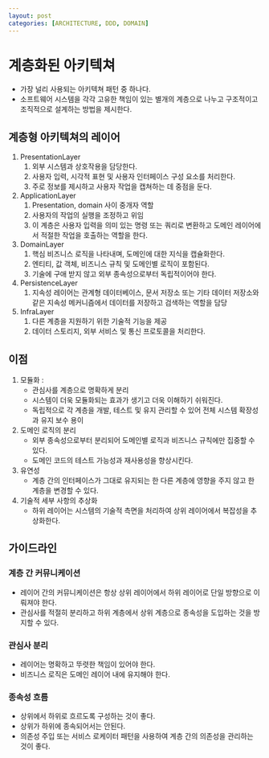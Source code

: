 ```yaml
---
layout: post
categories: [ARCHITECTURE, DDD, DOMAIN]
---
```



# 계층화된 아키텍쳐

- 가장 널리 사용되는 아키텍쳐 패턴 중 하나다.
- 소프트웨어 시스템을 각각 고유한 책임이 있는 별개의 계층으로 나누고 구조적이고 조직적으로 설계하는 방법을 제시한다.

## 계층형 아키텍쳐의 레이어
1. PresentationLayer
   1. 외부 시스템과 상호작용을 담당한다.
   2. 사용자 입력, 시각적 표현 및 사용자 인터페이스 구성 요소를 처리한다.
   3. 주로 정보를 제시하고 사용자 작업을 캡쳐하는 데 중점을 둔다.
2. ApplicationLayer
   1. Presentation, domain 사이 중개자 역할
   2. 사용자의 작업의 실행을 조정하고 위임
   3. 이 계층은 사용자 입력을 의미 있는 명령 또는 쿼리로 변환하고 도메인 레이어에서 적절한 작업을 호출하는 역할을 한다.
3. DomainLayer
   1. 핵심 비즈니스 로직을 나타내며, 도메인에 대한 지식을 캡슐화한다. 
   2. 엔티티, 값 객체, 비즈니스 규칙 및 도메인별 로직이 포함된다.
   3. 기술에 구애 받지 않고 외부 종속성으로부터 독립적이어야 한다.
4. PersistenceLayer
   1. 지속성 레이어는 관계형 데이터베이스, 문서 저장소 또는 기타 데이터 저장소와 같은 지속성 메커니즘에서 데이터를 저장하고 검색하는 역할을 담당
5. InfraLayer
   1. 다른 계층을 지원하기 위한 기술적 기능을 제공
   2. 데이터 스토리지, 외부 서비스 및 통신 프로토콜을 처리한다.

## 이점
1. 모듈화 : 
   - 관심사를 계층으로 명확하게 분리
   - 시스템이 더욱 모듈화되는 효과가 생기고 더욱 이해하기 쉬워진다.
   - 독립적으로 각 계층을 개발, 테스트 및 유지 관리할 수 있어 전체 시스템 확장성과 유지 보수 용이
2. 도메인 로직의 분리
   - 외부 종속성으로부터 분리되어 도메인별 로직과 비즈니스 규칙에만 집중할 수 있다.
   - 도메인 코드의 테스트 가능성과 재사용성을 향상시킨다.
3. 유연성
   - 계층 간의 인터페이스가 그대로 유지되는 한 다른 계층에 영향을 주지 않고 한 계층을 변경할 수 있다.
4. 기술적 세부 사항의 추상화
   - 하위 레이어는 시스템의 기술적 측면을 처리하여 상위 레이어에서 복잡성을 추상화한다.

## 가이드라인
### 계층 간 커뮤니케이션
- 레이어 간의 커뮤니케이션은 항상 상위 레이어에서 하위 레이어로 단일 방향으로 이뤄져야 한다.
- 관심사를 적절히 분리하고 하위 계층에서 상위 계층으로 종속성을 도입하는 것을 방지할 수 있다.
### 관심사 분리
- 레이어는 명확하고 뚜렷한 책임이 있어야 한다.
- 비즈니스 로직은 도메인 레이어 내에 유지해야 한다.
### 종속성 흐름
- 상위에서 하위로 흐르도록 구성하는 것이 좋다.
- 상위가 하위에 종속되어서는 안된다.
- 의존성 주입 또는 서비스 로케이터 패턴을 사용하여 계층 간의 의존성을 관리하는 것이 좋다.